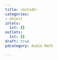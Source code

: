 ```yaml
---
title: rmstodb~
categories:
- object
inlets:
  1st: {}
outlets:
  1st: {}
draft: true
pdcategory: Audio Math

---
```



